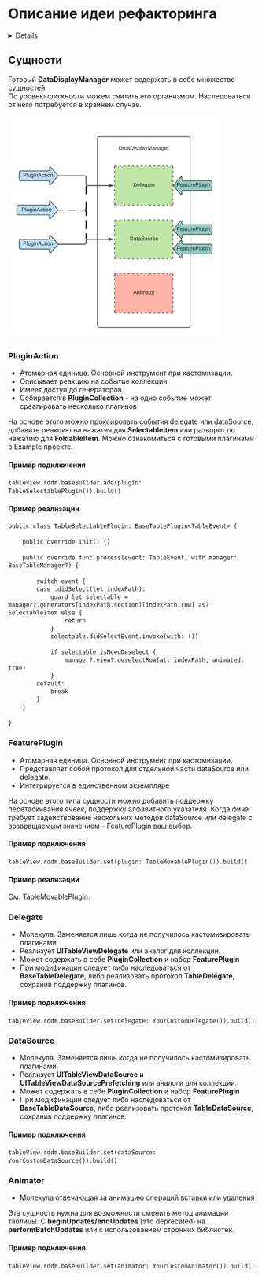 #  Описание идеи рефакторинга
<details>
Основной интерфейс управления оставляем без изменений для упрощения миграции
AbstractStateManager = DataDisplayManager и образует общий интерфейс

Делегат и data source выделяем в отдельные сущности
Простейшая модификация (например поддержка **SelectableItem** или **FoldableItem**) достигается за счет подключения плагинов.
Случаи сложнее реакции на ивент делегата добавляются за счет наследования от базового делегата.

Базовый класс наследуется от AbstractStateManager или DataDisplayManager и конкретизирует assotiatedtype - тем самым привязавшись к view (таблице, коллекции или стеку)
Базовый класс не расширяем. Дополнительную логику: вставка, удаление, замена и тп добавляем наследовавшись от базового класса.

Доступ к билдеру менеджера с делегатами и датасорсом реализуем через **DataDisplayCompatible**. Это образует nameSpace чтобы можно было билдить по-красоте,  например **tableView.rddm.somebuilder.addSmth.build**

TODO генераторы тоже должны быть составными. Попробовать прокачать базовый генератор так, чтобы минимизировать количество наследников. Тут больше подойдет декоратор нежели builder. Привязать его можно в статический nameSpace **UITableViewCell.rddm.genrator.selectable.foldable...**

TODO чтобы анимация вставки или замены не вызывала проблем - этот процесс выделим в **Animator** - который будет работать только с IndexPath и правильным образом обновлять таблицу, чтобы минимизировать возможные баги и дать возможность заменить аниматор.
</details>

## Сущности

Готовый **DataDisplayManager** может содержать в себе множество сущностей.  
По уровню сложности можем считать его организмом. Наследоваться от него потребуется в крайнем случае.

![AbstractDataDisplayManager](AbstractDataDisplayManager.png)

### PluginAction

- Атомарная единица. Основной инструмент при кастомизации.
- Описывает реакцию на событие коллекции.
- Имеет доступ до генераторов
- Собирается в **PluginCollection** - на одно событие может среагировать несколько плагинов

На основе этого можно проксировать события delegate или dataSource, добавить реакцию на нажатия для **SelectableItem**  или разворот по нажатию для **FoldableItem**.
Можно ознакомиться с готовыми плагинами в Example проекте.

#### Пример подключения

`tableView.rddm.baseBuilder.add(plugin: TableSelectablePlugin()).build()`

#### Пример реализации
```
public class TableSelectablePlugin: BaseTablePlugin<TableEvent> {

    public override init() {}

    public override func process(event: TableEvent, with manager: BaseTableManager?) {

        switch event {
        case .didSelect(let indexPath):
            guard let selectable = manager?.generators[indexPath.section][indexPath.row] as? SelectableItem else {
                return
            }
            selectable.didSelectEvent.invoke(with: ())

            if selectable.isNeedDeselect {
                manager?.view?.deselectRow(at: indexPath, animated: true)
            }
        default:
            break
        }
    }

}
```

### FeaturePlugin

- Атомарная единица. Основной инструмент при кастомизации.
- Представляет собой протокол для отдельной части dataSource или delegate.
- Интегрируется в единственном экземпляре

На основе этого типа сущности можно добавить поддержку перетаскивания ячеек, поддержку алфавитного указателя.
Когда фича требует задействование нескольких методов dataSource или delegate с возвращаемым значением - FeaturePlugin ваш выбор.

#### Пример подключения

`tableView.rddm.baseBuilder.set(plugin: TableMovablePlugin()).build()`

#### Пример реализации
См. TableMovablePlugin.

### Delegate

- Молекула. Заменяется лишь когда не получилось кастомизировать плагинами.
- Реализует **UITableViewDelegate** или аналог для коллекции.
- Может содержать в себе **PluginCollection** и набор **FeaturePlugin**
- При модификации следует либо наследоваться от **BaseTableDelegate**, либо реализовать протокол **TableDelegate**, сохранив поддержку плагинов.

#### Пример подключения

`tableView.rddm.baseBuilder.set(delegate: YourCustomDelegate()).build()`

### DataSource

- Молекула. Заменяется лишь когда не получилось кастомизировать плагинами.
- Реализует **UITableViewDataSource** и **UITableViewDataSourcePrefetching** или аналоги для коллекции.
- Может содержать в себе **PluginCollection** и набор **FeaturePlugin**
- При модификации следует либо наследоваться от **BaseTableDataSource**, либо реализовать протокол **TableDataSource**, сохранив поддержку плагинов.

#### Пример подключения

`tableView.rddm.baseBuilder.set(dataSource: YourCustomDataSource()).build()`

### Animator

- Молекула отвечающая за анимацию операций вставки или удаления

Эта сущность нужна для возможности сменить метод анимации таблицы. 
C **beginUpdates/endUpdates** (это deprecated) на **performBatchUpdates** или с использованием стронних библиотек.

#### Пример подключения

`tableView.rddm.baseBuilder.set(animator: YourCustomAnimator()).build()`
